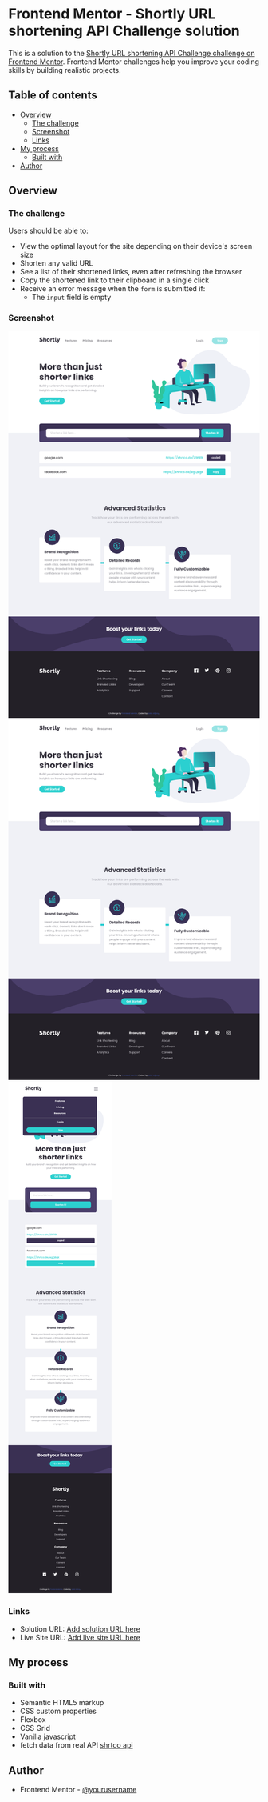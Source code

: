 # Frontend Mentor - Shortly URL shortening API Challenge solution

This is a solution to the [Shortly URL shortening API Challenge challenge on Frontend Mentor](https://www.frontendmentor.io/challenges/url-shortening-api-landing-page-2ce3ob-G). Frontend Mentor challenges help you improve your coding skills by building realistic projects.

## Table of contents

- [Overview](#overview)
  - [The challenge](#the-challenge)
  - [Screenshot](#screenshot)
  - [Links](#links)
- [My process](#my-process)
  - [Built with](#built-with)
- [Author](#author)

## Overview

### The challenge

Users should be able to:

- View the optimal layout for the site depending on their device's screen size
- Shorten any valid URL
- See a list of their shortened links, even after refreshing the browser
- Copy the shortened link to their clipboard in a single click
- Receive an error message when the `form` is submitted if:
  - The `input` field is empty

### Screenshot

![Desktop active](./images/Shortly%20URL%20shortening%20API%20Challenge-1.png)
![Desktop](./images/Shortly%20URL%20shortening%20API%20Challenge-2.png)
![Mobile](./images/Shortly%20URL%20shortening%20API%20Challenge-3.png)

### Links

- Solution URL: [Add solution URL here](https://github.com/Jalal-Aljhny/Frontend-Mentor-Shortly-URL-shortening-API-Challenge)
- Live Site URL: [Add live site URL here](https://jalal-aljhny.github.io/Frontend-Mentor-Shortly-URL-shortening-API-Challenge/)

## My process

### Built with

- Semantic HTML5 markup
- CSS custom properties
- Flexbox
- CSS Grid
- Vanilla javascript
- fetch data from real API [shrtco api](https://shrtco.de/docs)

## Author

- Frontend Mentor - [@yourusername](https://www.frontendmentor.io/profile/yourusername)

